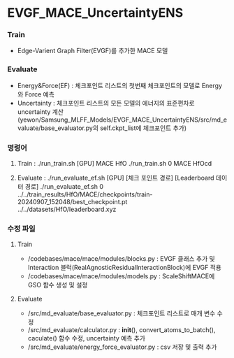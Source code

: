 # EVGF_MACE_UncertaintyENS

### Train
- Edge-Varient Graph Filter(EVGF)를 추가한 MACE 모델

### Evaluate
- Energy&Force(EF) : 체크포인트 리스트의 첫번째 체크포인트의 모델로 Energy와 Force 예측
- Uncertainty : 체크포인트 리스트의 모든 모델의 에너지의 표준편차로 uncertainty 계산
(yewon/Samsung_MLFF_Models/EVGF_MACE_UncertaintyENS/src/md_evaluate/base_evaluator.py의 self.ckpt_list에 체크포인트 추가)

### 명령어
1. Train : ./run_train.sh [GPU] MACE HfO
    ./run_train.sh 0 MACE HfOcd

2. Evaluate : ./run_evaluate_ef.sh [GPU] [체크 포인트 경로] [Leaderboard 데이터 경로]
    ./run_evaluate_ef.sh 0 ../../train_results/HfO/MACE/checkpoints/train-20240907_152048/best_checkpoint.pt ../../datasets/HfO/leaderboard.xyz


### 수정 파일
1. Train
    - /codebases/mace/mace/modules/blocks.py : EVGF 클래스 추가 및 Interaction 블럭(RealAgnosticResidualInteractionBlock)에 EVGF 적용
    - /codebases/mace/mace/modules/models.py : ScaleShiftMACE에 GSO 함수 생성 및 설정

2. Evaluate
    - /src/md_evaluate/base_evaluator.py : 체크포인트 리스트로 매개 변수 수정
    - /src/md_evaluate/calculator.py : __init__(), convert_atoms_to_batch(), caculate() 함수 수정, uncertainty 예측 추가
    - /src/md_evaluate/energy_force_evaluator.py : csv 저장 및 출력 추가
